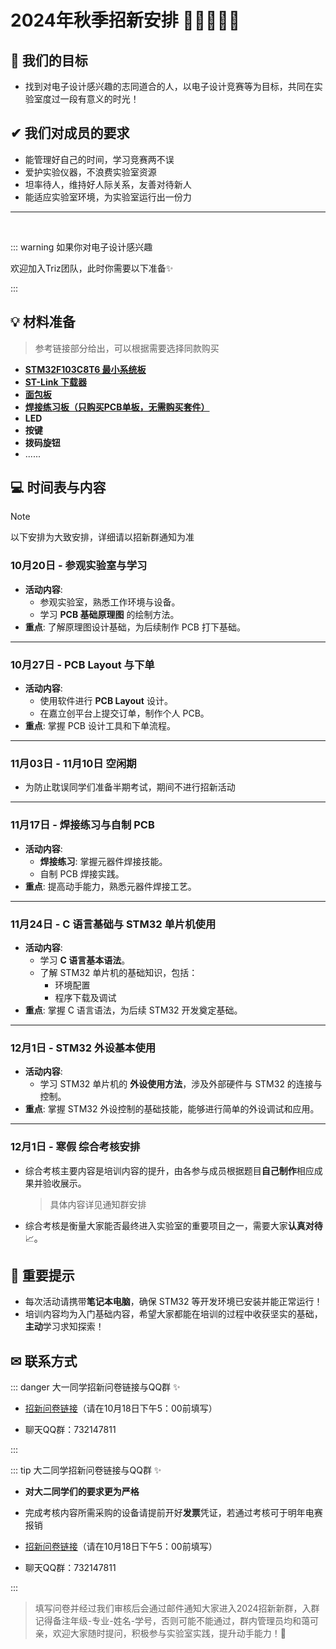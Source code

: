 # 2024年秋季招新安排 👏🆕🧑‍🤝‍🧑

## 🎯 我们的目标  

* 找到对电子设计感兴趣的志同道合的人，以电子设计竞赛等为目标，共同在实验室度过一段有意义的时光！

## ✔ 我们对成员的要求  

* 能管理好自己的时间，学习竞赛两不误 
* 爱护实验仪器，不浪费实验室资源 
* 坦率待人，维持好人际关系，友善对待新人 
* 能适应实验室环境，为实验室运行出一份力

---

​    

::: warning  如果你对电子设计感兴趣

欢迎加入Triz团队，此时你需要以下准备✨

:::

## 💡 材料准备

> 参考链接部分给出，可以根据需要选择同款购买

- [**STM32F103C8T6 最小系统板**](http://e.tb.cn/h.gGnyKNFvFvsUg09?tk=nMqO39zCD0W)
- [**ST-Link 下载器**](http://e.tb.cn/h.gGt5EXMu2MrhPPV?tk=qPfn39Ag3pU)
- [**面包板**](http://e.tb.cn/h.gGtV62Q0rXPFVhn?tk=1SKq39A4iJk)
- [**焊接练习板（只购买PCB单板，无需购买套件）**](http://e.tb.cn/h.guKhfEsYxRIGgK3?tk=Id7G39AisM9)
- **LED**
- **按键**
- **拨码旋钮**
- ......


## 💻 时间表与内容

> [!NOTE]
>
> 以下安排为大致安排，详细请以招新群通知为准

### 10月20日 - 参观实验室与学习
- **活动内容**: 
  - 参观实验室，熟悉工作环境与设备。
  - 学习 **PCB 基础原理图** 的绘制方法。
- **重点**: 了解原理图设计基础，为后续制作 PCB 打下基础。

---

### 10月27日 - PCB Layout 与下单
- **活动内容**: 
  - 使用软件进行 **PCB Layout** 设计。
  - 在嘉立创平台上提交订单，制作个人 PCB。
- **重点**: 掌握 PCB 设计工具和下单流程。

---

### 11月03日 - 11月10日 空闲期
- 为防止耽误同学们准备半期考试，期间不进行招新活动
---

### 11月17日 - 焊接练习与自制 PCB
- **活动内容**: 
  - **焊接练习**: 掌握元器件焊接技能。
  - 自制 PCB 焊接实践。
- **重点**: 提高动手能力，熟悉元器件焊接工艺。

---

### 11月24日 - C 语言基础与 STM32 单片机使用
- **活动内容**: 
  - 学习 **C 语言基本语法**。
  - 了解 STM32 单片机的基础知识，包括：
    - 环境配置
    - 程序下载及调试
- **重点**: 掌握 C 语言语法，为后续 STM32 开发奠定基础。

---

### 12月1日 - STM32 外设基本使用
- **活动内容**: 
  - 学习 STM32 单片机的 **外设使用方法**，涉及外部硬件与 STM32 的连接与控制。
- **重点**: 掌握 STM32 外设控制的基础技能，能够进行简单的外设调试和应用。

---

### 12月1日 - 寒假 综合考核安排

* 综合考核主要内容是培训内容的提升，由各参与成员根据题目**自己制作**相应成果并验收展示。

  > 具体内容详见通知群安排

* 综合考核是衡量大家能否最终进入实验室的重要项目之一，需要大家**认真对待**📈。




## 📍 重要提示
- 每次活动请携带**笔记本电脑**，确保 STM32 等开发环境已安装并能正常运行！
- 培训内容均为入门基础内容，希望大家都能在培训的过程中收获坚实的基础，**主动**学习求知探索！

## ✉ 联系方式

::: danger 大一同学招新问卷链接与QQ群 ✨ 

* [招新问卷链接](https://www.xiezuowj.com/s/survey?k=J3DH1u6X&sid=19404)（请在10月18日下午5：00前填写）

* 聊天QQ群：732147811

:::

::: tip 大二同学招新问卷链接与QQ群 ✨ 
* **对大二同学们的要求更为严格**
* 完成考核内容所需采购的设备请提前开好**发票**凭证，若通过考核可于明年电赛报销

* [招新问卷链接](https://www.xiezuowj.com/s/survey?k=SHg0xHwT&sid=19415)（请在10月18日下午5：00前填写）

* 聊天QQ群：732147811

:::

> 填写问卷并经过我们审核后会通过邮件通知大家进入2024招新新群，入群记得备注年级-专业-姓名-学号，否则可能不能通过，群内管理员均和蔼可亲，欢迎大家随时提问，积极参与实验室实践，提升动手能力！🎉

